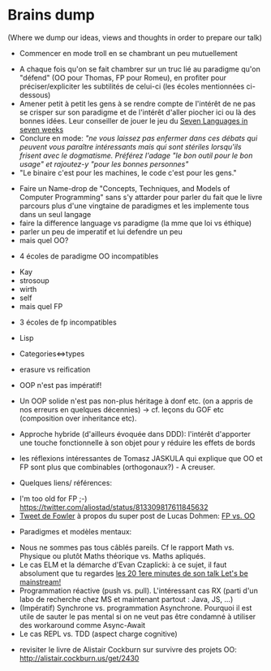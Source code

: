 # Brains dump

(Where we dump our ideas, views and thoughts in order to prepare our talk)

* Commencer en mode troll en se chambrant un peu mutuellement 
 - A chaque fois qu'on se fait chambrer sur un truc lié au paradigme qu'on "défend" (OO pour Thomas, FP pour Romeu), en profiter pour préciser/expliciter les subtilités de celui-ci (les écoles mentionnées ci-dessous) 
 - Amener petit à petit les gens à se rendre compte de l'intérêt de ne pas se crisper sur son paradigme et de l'intérêt d'aller piocher ici ou là des bonnes idées. Leur conseiller de jouer le jeu du [Seven Languages in seven weeks](https://pragprog.com/book/btlang/seven-languages-in-seven-weeks)
 - Conclure en mode: *"ne vous laissez pas enfermer dans ces débats qui peuvent vous paraître intéressants mais qui sont stériles lorsqu'ils frisent avec le dogmatisme. Préférez l'adage "le bon outil pour le bon usage" et rajoutez-y "pour les bonnes personnes"*
 - "Le binaire c'est pour les machines, le code c'est pour les gens."
 

* Faire un Name-drop de "Concepts, Techniques, and Models of Computer Programming" sans s'y attarder pour parler du fait que le livre parcours plus d'une vingtaine de paradigmes et les implemente tous dans un seul langage
* faire la difference language vs paradigme (la mme que loi vs éthique)
* parler un peu de imperatif et lui defendre un peu
* mais quel OO? 
 - 4 écoles de paradigme OO incompatibles
  * Kay
  * strosoup
  * wirth
  * self
* mais quel FP
 - 3 écoles de fp incompatibles
  * Lisp
  * Categories<=>types
  * erasure vs reification

* OOP n'est pas impératif!
 - Un OOP solide n'est pas non-plus héritage à donf etc. (on a appris de nos erreurs en quelques décennies) -> cf. leçons du GOF etc (composition over inheritance etc).

* Approche hybride (d'ailleurs évoquée dans DDD): l'intérêt d'apporter une touche fonctionnelle à son objet pour y réduire les effets de bords
 - les réflexions intéressantes de Tomasz JASKULA qui explique que OO et FP sont plus que combinables (orthogonaux?) - A creuser.

* Quelques liens/ références:
 - I'm too old for FP ;-) https://twitter.com/aliostad/status/813309817611845632
 - [Tweet de Fowler](https://twitter.com/martinfowler/status/809395279929585664) à propos du super post de Lucas Dohmen: [FP vs. OO](https://www.innoq.com/en/blog/fp-vs-oo/)



* Paradigmes et modèles mentaux:
 - Nous ne sommes pas tous câblés pareils. Cf le rapport Math vs. Physique ou plutôt Maths théorique vs. Maths apliqués.
 - Le cas ELM et la démarche d'Evan Czaplicki: à ce sujet, il faut absolument que tu regardes [les 20 1ere minutes de son talk Let's be mainstream!](https://www.youtube.com/watch?v=oYk8CKH7OhE)
 - Programmation réactive (push vs. pull). L'intéressant cas RX (parti d'un labo de recherche chez MS et maintenant partout : Java, JS, ...)
 - (Impératif) Synchrone vs. programmation Asynchrone. Pourquoi il est utile de sauter le pas mental si on ne veut pas être condamné à utiliser des workaround comme Async-Await
 - Le cas REPL vs. TDD (aspect charge cognitive)
 

* revisiter le livre de Alistair Cockburn sur survivre des projets OO: http://alistair.cockburn.us/get/2430
